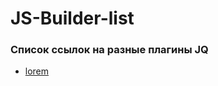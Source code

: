 # JS-Builder-list

<h3>Список ссылок на разные плагины JQ</h3>

<ul>
  <li><a href="#">lorem</a></li>
</ul>

